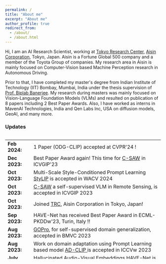 ```yaml
---
permalink: /
title: "About me"
excerpt: "About me"
author_profile: true
redirect_from: 
  - /about/
  - /about.html
---
```

Hi, I am an AI Research Scientist, working at [Tokyo Research Center](https://www.aisin.com/jp/technology/rd/trc/), [Aisin Corporation](https://www.aisin.com/en), Tokyo, Japan. Aisin is a Fortune Global 500 company and a member of the Toyota Group of companies. My research area in Aisin is mainly focused on Computer-Vision based Machine Perception research in Autonomous Driving.

Prior to that, I have completed my master's degree from Indian Institute of Technology (IIT) Bombay, Mumbai, India under the thesis supervision of [Prof. Biplab Banerjee](https://biplab-banerjee.github.io/). My research during masters was mainly focused on Vision-Language Foundation Models (VLMs) and resulted on publication of 8 papers including 2 Best Paper Awards. Also, I have worked as interns in MavenAI Technologies, India and Qen Labs Inc, USA on diffusion models, GeoAI, and many more. 


### Updates

<div style="height:400px;overflow:auto">
<table rules=none style="border:0 none;">
<col width="100px">
<col width="636px">

<tr><td style="border:0 none;"><b>Feb 2024:</b></td><td style="border:0 none;">1 Paper (ODG-CLIP) accepted at CVPR'24 !</td></tr>

<tr><td style="border:0 none;"><b>Dec 2023:</b></td><td style="border:0 none;">Best Paper Award again! This time for <a href="https://arxiv.org/abs/2311.15812">C-SAW</a> in ICVGIP'23 </td></tr>

<tr><td style="border:0 none;"><b>Oct 2023:</b></td><td style="border:0 none;">Multi-Scale Style-Conditioned Prompt Learning <a href="https://openaccess.thecvf.com/content/WACV2024/html/Bose_STYLIP_Multi-Scale_Style-Conditioned_Prompt_Learning_for_CLIP-Based_Domain_Generalization_WACV_2024_paper.html">StyLIP</a> is accepted in WACV 2024 </td></tr>

<tr><td style="border:0 none;"><b>Oct 2023:</b></td><td style="border:0 none;"><a href="https://arxiv.org/abs/2311.15812">C-SAW</a> a self-supervised VLM in Remote Sensing, is accepted in ICVGIP 2023 </td></tr>
  
<tr><td style="border:0 none;"><b>Oct 2023:</b></td><td style="border:0 none;">Joined <a href="https://www.aisin.com/jp/technology/rd/trc/">TRC</a>, Aisin Corporation in Tokyo, Japan!</td></tr>

<tr><td style="border:0 none;"><b>Sep 2023:</b></td><td style="border:0 none;">HAVE-Net has received Best Paper Award in ECML-PKDDw'23, Turin, Italy !! </td></tr>

<tr><td style="border:0 none;"><b>Aug 2023:</b></td><td style="border:0 none;"><a href="https://papers.bmvc2023.org/0314.pdf"> GOPro</a>, for self-supervised domain generalization, accepted in BMVC 2023 </td></tr>

<tr><td style="border:0 none;"><b>Aug 2023:</b></td><td style="border:0 none;">Work on domain adaptation using Prompt Learning based model <a href="https://openaccess.thecvf.com/content/ICCV2023W/OODCV/html/Singha_AD-CLIP_Adapting_Domains_in_Prompt_Space_Using_CLIP_ICCVW_2023_paper.html"> AD-CLIP </a> is accepted in ICCVw 2023 </td></tr>

<tr><td style="border:0 none;"><b>July 2023:</b></td><td style="border:0 none;">Hallucinated Audio-Visual Embeddings <a href="[https://papers.bmvc2023.org/0314.pdf](https://arxiv.org/abs/2309.13470)"> HAVE-Net </a> is accepted in ECML-PKDDw 2023 </td></tr>

<tr><td style="border:0 none;"><b>April 2023:</b></td><td style="border:0 none;">Paper on <a href="https://openaccess.thecvf.com/content/CVPR2023W/EarthVision/html/Jha_APPLeNet_Visual_Attention_Parameterized_Prompt_Learning_for_Few-Shot_Remote_Sensing_CVPRW_2023_paper.html">APPLeNet</a> : a Vision-Language model (VLM) in Remote Sensing, is accepted in CVPRw 2023 </td></tr>
